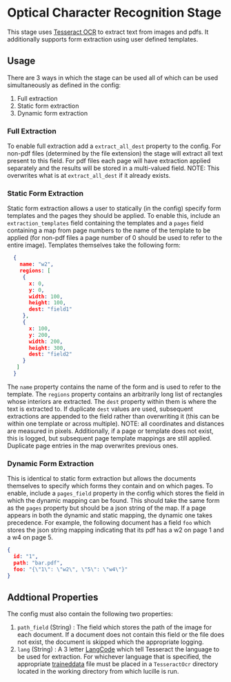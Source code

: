 # Optical Character Recognition Stage
This stage uses [Tesseract OCR](https://github.com/tesseract-ocr/tesseract) to extract text from images and pdfs. It additionally supports form extraction using user defined templates. 

## Usage 
There are 3 ways in which the stage can be used all of which can be used simultaneously as defined in the config:
1. Full extraction 
2. Static form extraction
3. Dynamic form extraction

### Full Extraction 
To enable full extraction add a `extract_all_dest` property to the config. For non-pdf files (determined by the file extension) the stage will extract all text present to this field. 
For pdf files each page will have extraction applied separately and the results will be stored in a multi-valued field. NOTE: This overwrites what is at `extract_all_dest` if it already exists. 

### Static Form Extraction
Static form extraction allows a user to statically (in the config) specify form templates and the pages they should be applied. To enable this, include an `extraction_templates` field containing the templates and 
a `pages` field containing a map from page numbers to the name of the template to be applied (for non-pdf files a page number of 0 should be used to refer to the entire image). Templates themselves take the following form: 
```json 
  {
    name: "w2",
    regions: [
     {
       x: 0,
       y: 0,
       width: 100,
       height: 100,
       dest: "field1"
     },
     {
       x: 100,
       y: 200,
       width: 200,
       height: 300,
       dest: "field2"
     }
   ]
  }
```
The `name` property contains the name of the form and is used to refer to the template. The `regions` property contains an arbitrarily long list of rectangles whose interiors are extracted. The `dest` property within
them is where the text is extracted to. If duplicate `dest` values are used, subsequent extractions are appended to the field rather than overwriting it (this can be within one template or across multiple). NOTE: all coordinates and distances are measured in pixels.
Additionally, if a page or template does not exist, this is logged, but subsequent page template mappings are still applied. Duplicate page entries in the map overwrites previous ones.

### Dynamic Form Extraction 
This is identical to static form extraction but allows the documents themselves to specify which forms they contain and on which pages. To enable, include a `pages_field` property in the config which stores the field
in which the dynamic mapping can be found. This should take the same form as the `pages` property but should be a json string of the map. If a page appears in both the dynamic and static mapping, the dynamic one takes precedence.
For example, the following document has a field `foo` which stores the json string mapping indicating that its pdf has a w2 on page 1 and a w4 on page 5. 
```json 
{
  id: "1",
  path: "bar.pdf",
  foo: "{\"1\": \"w2\", \"5\": \"w4\"}"
}
```

## Addtional Properties 
The config must also contain the following two properties:
1. `path_field` (String) : The field which stores the path of the image for each document. If a document does not contain this field or the file does not exist, the document is skipped which the appropriate logging.
2. `lang` (String) : A 3 letter [LangCode](https://tesseract-ocr.github.io/tessdoc/Data-Files-in-different-versions.html) which tell Tesseract the language to be used for extraction. For whichever language that is specified, 
the appropriate [traineddata](https://github.com/tesseract-ocr/tessdata) file must be placed in a `TesseractOcr` directory located in the working directory from which lucille is run.  

